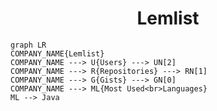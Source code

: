 <h1 align="center">Lemlist</h1>

```mermaid
graph LR
COMPANY_NAME{Lemlist}
COMPANY_NAME ---> U{Users} ---> UN[2]
COMPANY_NAME ---> R{Repositories} ---> RN[1]
COMPANY_NAME ---> G{Gists} ---> GN[0]
COMPANY_NAME ---> ML{Most Used<br>Languages}
ML --> Java
```
